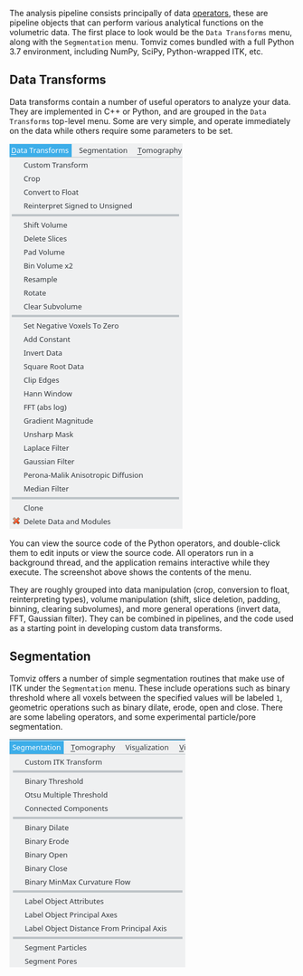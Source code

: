 The analysis pipeline consists principally of data [operators](operators_catalog.md),
these are pipeline objects that can perform various analytical functions on the
volumetric data. The first place to look would be the `Data Transforms` menu,
along with the `Segmentation` menu. Tomviz comes bundled with a full Python 3.7
environment, including NumPy, SciPy, Python-wrapped ITK, etc.

## Data Transforms

Data transforms contain a number of useful operators to analyze your data. They
are implemented in C++ or Python, and are grouped in the `Data Transforms`
top-level menu. Some are very simple, and operate immediately on the data while
others require some parameters to be set.

![Data transform menu](img/data_transform_menu.png)

You can view the source code of the Python operators, and double-click them to
edit inputs or view the source code. All operators run in a background thread,
and the application remains interactive while they execute. The screenshot above
shows the contents of the menu.

They are roughly grouped into data manipulation (crop, conversion to float,
reinterpreting types), volume manipulation (shift, slice deletion, padding,
binning, clearing subvolumes), and more general operations (invert data, FFT,
Gaussian filter). They can be combined in pipelines, and the code used as a
starting point in developing custom data transforms.

## Segmentation

Tomviz offers a number of simple segmentation routines that make use of ITK
under the `Segmentation` menu. These include operations such as binary threshold
where all voxels between the specified values will be labeled `1`, geometric
operations such as binary dilate, erode, open and close. There are some labeling
operators, and some experimental particle/pore segmentation.

![Segmentation menu](img/segmentation_menu.png)
